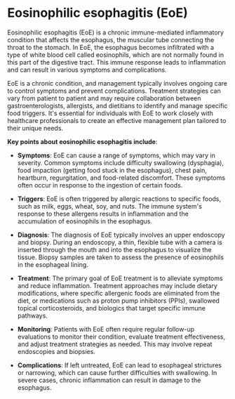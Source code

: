 # Eosinophilic esophagitis (EoE)

Eosinophilic esophagitis (EoE) is a chronic immune-mediated inflammatory condition that affects the esophagus, the muscular tube connecting the throat to the stomach. In EoE, the esophagus becomes infiltrated with a type of white blood cell called eosinophils, which are not normally found in this part of the digestive tract. This immune response leads to inflammation and can result in various symptoms and complications.

EoE is a chronic condition, and management typically involves ongoing care to control symptoms and prevent complications. Treatment strategies can vary from patient to patient and may require collaboration between gastroenterologists, allergists, and dietitians to identify and manage specific food triggers. It's essential for individuals with EoE to work closely with healthcare professionals to create an effective management plan tailored to their unique needs.

**Key points about eosinophilic esophagitis include**:

* **Symptoms**: EoE can cause a range of symptoms, which may vary in severity. Common symptoms include difficulty swallowing (dysphagia), food impaction (getting food stuck in the esophagus), chest pain, heartburn, regurgitation, and food-related discomfort. These symptoms often occur in response to the ingestion of certain foods.

* **Triggers**: EoE is often triggered by allergic reactions to specific foods, such as milk, eggs, wheat, soy, and nuts. The immune system's response to these allergens results in inflammation and the accumulation of eosinophils in the esophagus.

* **Diagnosis**: The diagnosis of EoE typically involves an upper endoscopy and biopsy. During an endoscopy, a thin, flexible tube with a camera is inserted through the mouth and into the esophagus to visualize the tissue. Biopsy samples are taken to assess the presence of eosinophils in the esophageal lining.

* **Treatment**: The primary goal of EoE treatment is to alleviate symptoms and reduce inflammation. Treatment approaches may include dietary modifications, where specific allergenic foods are eliminated from the diet, or medications such as proton pump inhibitors (PPIs), swallowed topical corticosteroids, and biologics that target specific immune pathways.

* **Monitoring**: Patients with EoE often require regular follow-up evaluations to monitor their condition, evaluate treatment effectiveness, and adjust treatment strategies as needed. This may involve repeat endoscopies and biopsies.

* **Complications**: If left untreated, EoE can lead to esophageal strictures or narrowing, which can cause further difficulties with swallowing. In severe cases, chronic inflammation can result in damage to the esophagus.
